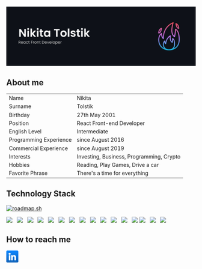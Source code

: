 ![Drag Racing](./assets/GitHub%20Preview.jpg)

## About me

<table>
    <tr>
        <td>Name</td>
        <td>Nikita</td>
    </tr>
    <tr>
        <td>Surname</td>
        <td>Tolstik</td>
    </tr>
    <tr>
        <td>Birthday</td>
        <td>27th May 2001</td>
    </tr>
    <tr>
        <td>Position</td>
        <td>React Front-end Developer</td>
    </tr>
    <tr>
        <td>English Level</td>
        <td>Intermediate</td>
    </tr>
    <tr>
        <td>Programming Experience</td>
        <td>since August 2016</td>
    </tr>
    <tr>
        <td>Commercial Experience</td>
        <td>since August 2019</td>
    </tr>
    <tr>
        <td>Interests</td>
        <td>Investing, Business, Programming, Crypto</td>
    </tr>
    <tr>
        <td>Hobbies</td>
        <td>Reading, Play Games, Drive a car</td>
    </tr>
    <tr>
        <td>Favorite Phrase</td>
        <td>There's a time for everything</td>
    </tr>
</table>

## Technology Stack

[![roadmap.sh](https://api.roadmap.sh/v1-badge/wide/645d07985e197f85a2c3f7ef?variant=dark&roadmaps=typescript%2Creact%2Creact-native%2Cfrontend)](https://roadmap.sh)

<div>
  <img src="https://cdn.jsdelivr.net/gh/devicons/devicon/icons/nodejs/nodejs-original.svg" style="width: 32px;" />
  &nbsp;
  <img src="https://cdn.jsdelivr.net/gh/devicons/devicon/icons/react/react-original-wordmark.svg" style="width: 32px;" />
&nbsp;
  <img src="https://cdn.jsdelivr.net/gh/devicons/devicon/icons/typescript/typescript-original.svg" style="width: 32px;" />
&nbsp;
  <img src="https://cdn.jsdelivr.net/gh/devicons/devicon/icons/graphql/graphql-plain.svg" style="width: 32px;" />
&nbsp;
  <img src="https://cdn.jsdelivr.net/gh/devicons/devicon/icons/nestjs/nestjs-plain.svg" style="width: 32px;" />
&nbsp;
  <img src="https://cdn.jsdelivr.net/gh/devicons/devicon/icons/git/git-original.svg" style="width: 32px;" />
&nbsp;
  <img src="https://cdn.jsdelivr.net/gh/devicons/devicon/icons/mongodb/mongodb-original.svg" style="width: 32px;" />
&nbsp;
  <img src="https://cdn.jsdelivr.net/gh/devicons/devicon/icons/postgresql/postgresql-original.svg" style="width: 32px;" />
&nbsp;
<img src="https://cdn.jsdelivr.net/gh/devicons/devicon/icons/github/github-original.svg" style="width: 32px;" />
&nbsp;
<img src="https://cdn.jsdelivr.net/gh/devicons/devicon/icons/gitlab/gitlab-original.svg" style="width: 32px;" />
&nbsp;
<img src="https://cdn.jsdelivr.net/gh/devicons/devicon/icons/express/express-original.svg" style="width: 32px;" />
&nbsp;
<img src="https://cdn.jsdelivr.net/gh/devicons/devicon/icons/redux/redux-original.svg" style="width: 32px;" />
&nbsp;
<img src="https://cdn.jsdelivr.net/gh/devicons/devicon/icons/figma/figma-original.svg" style="width: 32px;" />
<img src="https://cdn.jsdelivr.net/gh/devicons/devicon/icons/yarn/yarn-original.svg" style="width: 32px;" />
&nbsp;
<img src="https://cdn.jsdelivr.net/gh/devicons/devicon/icons/npm/npm-original-wordmark.svg" style="width: 32px;" />
&nbsp;
<img src="https://gw.alipayobjects.com/zos/rmsportal/rlpTLlbMzTNYuZGGCVYM.png" style="width: 32px;" />
</div>

## How to reach me

<div>
  <a href="https://www.linkedin.com/in/nikita-tolstik-9a73b31b6/">
    <img src="./assets/linkedin.png" style="width: 32px;" />
  </a>
</div>
